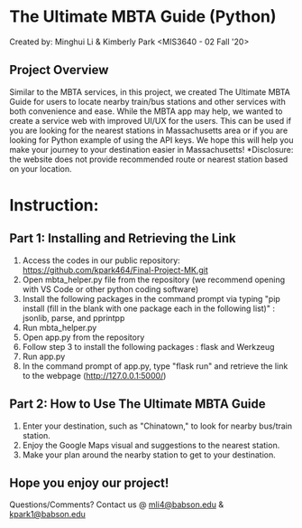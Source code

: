 # The Ultimate MBTA Guide (Python)
Created by: Minghui Li & Kimberly Park
<MIS3640 - 02 Fall '20>

## Project Overview

Similar to the MBTA services, in this project, we created The Ultimate MBTA Guide for users to locate nearby train/bus stations and other services with both convenience and ease. While the MBTA app may help, we wanted to create a service web with improved UI/UX for the users. This can be used if you are looking for the nearest stations in Massachusetts area or if you are looking for Python example of using the API keys. 
We hope this will help you make your journey to your destination easier in Massachusetts!
*Disclosure: the website does not provide recommended route or nearest station based on your location.

# Instruction:
## Part 1: Installing and Retrieving the Link
1. Access the codes in our public repository: https://github.com/kpark464/Final-Project-MK.git
2. Open mbta_helper.py file from the repository (we recommend opening with VS Code or other python coding software)
3. Install the following packages in the command prompt via typing "pip install (fill in the blank with one package each in the following list)" : jsonlib, parse, and pprintpp
4. Run mbta_helper.py
5. Open app.py from the repository
6. Follow step 3 to install the following packages : flask and Werkzeug
7. Run app.py 
8. In the command prompt of app.py, type "flask run" and retrieve the link to the webpage (http://127.0.0.1:5000/)

## Part 2: How to Use The Ultimate MBTA Guide
1. Enter your destination, such as "Chinatown," to look for nearby bus/train station.
2. Enjoy the Google Maps visual and suggestions to the nearest station.
3. Make your plan around the nearby station to get to your destination.

## Hope you enjoy our project! 
Questions/Comments? 
Contact us @
mli4@babson.edu & kpark1@babson.edu



